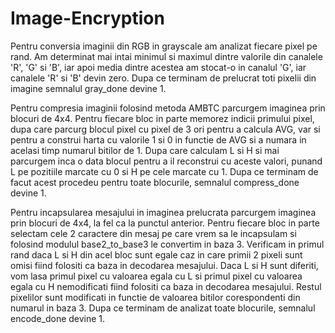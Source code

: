 # Image-Encryption
Pentru conversia imaginii din RGB in grayscale am analizat fiecare pixel pe rand.  Am determinat mai intai minimul si maximul dintre valorile din canalele 'R', 'G' si 'B', iar apoi media dintre acestea am stocat-o in canalul 'G', iar canalele 'R' si 'B' devin zero. Dupa ce terminam de prelucrat toti pixelii din imagine semnalul gray_done devine 1.

Pentru compresia imaginii folosind metoda AMBTC parcurgem imaginea prin blocuri de 4x4. Pentru fiecare bloc in parte memorez indicii primului pixel, dupa care parcurg blocul pixel cu pixel de 3 ori pentru a calcula AVG, var si  pentru a construi harta cu valorile 1 si 0 in functie de AVG si a numara in acelasi timp numarul bitilor de 1. Dupa care calculam L  si  H si mai parcurgem inca o data blocul pentru a il reconstrui cu aceste valori, punand L pe pozitiile marcate cu 0 si H pe cele marcate cu 1. Dupa ce terminam de facut acest procedeu pentru toate blocurile, semnalul compress_done devine 1.

Pentru incapsularea mesajului in imaginea prelucrata parcurgem imaginea prin blocuri de 4x4, la fel ca la punctul anterior. Pentru fiecare bloc in parte selectam cele 2 caractere din mesaj pe care vrem sa le incapsulam si folosind modulul base2_to_base3 le convertim in baza 3. Verificam in primul rand daca L si H din acel bloc sunt egale caz in care primii 2 pixeli sunt omisi fiind folositi ca baza in decodarea mesajului. Daca L si H sunt diferiti, vom lasa primul pixel cu valoarea egala cu L si primul pixel cu valoarea egala cu H nemodificati fiind folositi ca baza in decodarea mesajului. Restul pixelilor sunt modificati in functie de valoarea bitilor corespondenti din numarul in baza 3.  Dupa ce terminam de analizat toate blocurile, semnalul encode_done devine 1.
